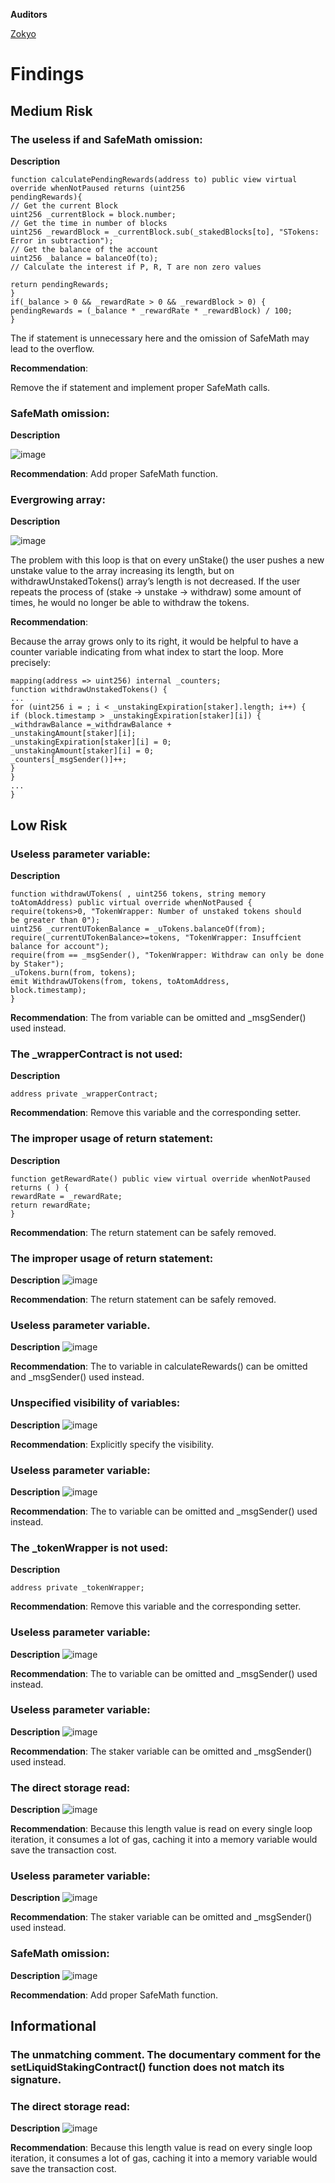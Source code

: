 **Auditors**

[Zokyo](https://x.com/zokyo_io)

# Findings

## Medium Risk

### The useless if and SafeMath omission:

**Description**


```solidity
function calculatePendingRewards(address to) public view virtual override whenNotPaused returns (uint256
pendingRewards){
// Get the current Block
uint256 _currentBlock = block.number;
// Get the time in number of blocks
uint256 _rewardBlock = _currentBlock.sub(_stakedBlocks[to], "STokens: Error in subtraction");
// Get the balance of the account
uint256 _balance = balanceOf(to);
// Calculate the interest if P, R, T are non zero values

return pendingRewards;
}
if(_balance > 0 && _rewardRate > 0 && _rewardBlock > 0) {
pendingRewards = (_balance * _rewardRate * _rewardBlock) / 100;
}
```

The if statement is unnecessary here and the omission of SafeMath may lead to the overflow.

**Recommendation**:

Remove the if statement and implement proper SafeMath calls.

### SafeMath omission:

**Description**

![image](https://github.com/user-attachments/assets/6249db82-74ff-44bc-b5d4-ee31de8f0871)

**Recommendation**:
Add proper SafeMath function.

### Evergrowing array:

**Description**

![image](https://github.com/user-attachments/assets/22799dde-9c63-45cb-a343-838121160417)

The problem with this loop is that on every unStake() the user pushes a new unstake value to
the array increasing its length, but on withdrawUnstakedTokens() array’s length is not
decreased. If the user repeats the process of (stake -> unstake -> withdraw) some amount of
times, he would no longer be able to withdraw the tokens.

**Recommendation**:

Because the array grows only to its right, it would be helpful to have a counter variable
indicating from what index to start the loop. More precisely:

```solidity
mapping(address => uint256) internal _counters;
function withdrawUnstakedTokens() {
...
for (uint256 i = ; i < _unstakingExpiration[staker].length; i++) {
if (block.timestamp > _unstakingExpiration[staker][i]) {
_withdrawBalance =_withdrawBalance +
_unstakingAmount[staker][i];
_unstakingExpiration[staker][i] = 0;
_unstakingAmount[staker][i] = 0;
_counters[_msgSender()]++;
}
}
...
}
```


## Low Risk

### Useless parameter variable:

**Description**

```solidity
function withdrawUTokens( , uint256 tokens, string memory
toAtomAddress) public virtual override whenNotPaused {
require(tokens>0, "TokenWrapper: Number of unstaked tokens should
be greater than 0");
uint256 _currentUTokenBalance = _uTokens.balanceOf(from);
require(_currentUTokenBalance>=tokens, "TokenWrapper: Insuffcient
balance for account");
require(from == _msgSender(), "TokenWrapper: Withdraw can only be done by Staker");
_uTokens.burn(from, tokens);
emit WithdrawUTokens(from, tokens, toAtomAddress,
block.timestamp);
}
```
**Recommendation**:
The from variable can be omitted and _msgSender() used instead.

### The _wrapperContract is not used:

**Description**
```solidity
address private _wrapperContract;
```
**Recommendation**:
Remove this variable and the corresponding setter.

### The improper usage of return statement:
**Description**
```solidity
function getRewardRate() public view virtual override whenNotPaused returns ( ) {
rewardRate = _rewardRate;
return rewardRate;
}
```
**Recommendation**:
The return statement can be safely removed.

### The improper usage of return statement:
**Description**
![image](https://github.com/user-attachments/assets/c0011f3e-9d0a-4e70-8a72-6706e3c8787e)

**Recommendation**:
The return statement can be safely removed.

### Useless parameter variable.

**Description**
![image](https://github.com/user-attachments/assets/869b63ec-48f2-4c11-b6cd-4c41ae3382fa)

**Recommendation**:
The to variable in calculateRewards() can be omitted and _msgSender() used instead.

### Unspecified visibility of variables:

**Description**
![image](https://github.com/user-attachments/assets/8327c6fd-ebb2-4517-b670-c61fe57d98f8)

**Recommendation**:
Explicitly specify the visibility.

### Useless parameter variable:
**Description**
![image](https://github.com/user-attachments/assets/6ddb8a34-6a65-4480-8697-a427d6106625)

**Recommendation**:
The to variable can be omitted and _msgSender() used instead.

### The _tokenWrapper is not used:
**Description**
```solidity
address private _tokenWrapper;
```
**Recommendation**:
Remove this variable and the corresponding setter.

### Useless parameter variable:
**Description**
![image](https://github.com/user-attachments/assets/e7b6c9d6-6d12-48e8-883a-86515d39a942)


**Recommendation**:
The to variable can be omitted and _msgSender() used instead.

### Useless parameter variable:
**Description**
![image](https://github.com/user-attachments/assets/89501c95-5567-4e7b-ab42-7ba10c0fd90b)

**Recommendation**:
The staker variable can be omitted and _msgSender() used instead.

### The direct storage read:

**Description**
![image](https://github.com/user-attachments/assets/d8d596f3-a193-4daf-8da6-b616414914bc)

**Recommendation**:
Because this length value is read on every single loop iteration, it consumes a lot of gas,
caching it into a memory variable would save the transaction cost.

### Useless parameter variable:
**Description**
![image](https://github.com/user-attachments/assets/1c8c6af4-a620-46b7-b06f-19cbd53380c2)

**Recommendation**:
The staker variable can be omitted and _msgSender() used instead.

### SafeMath omission:

**Description**
![image](https://github.com/user-attachments/assets/d2e6da9e-61b8-47fd-a1d3-b7d258b2f51d)

**Recommendation**:
Add proper SafeMath function.

## Informational

### The unmatching comment. The documentary comment for the setLiquidStakingContract() function does not match its signature.

### The direct storage read:

**Description**
![image](https://github.com/user-attachments/assets/bcd535fb-0151-45b9-9265-6cbbdfc54ba3)

**Recommendation**:
Because this length value is read on every single loop iteration, it consumes a lot of gas,
caching it into a memory variable would save the transaction cost.
